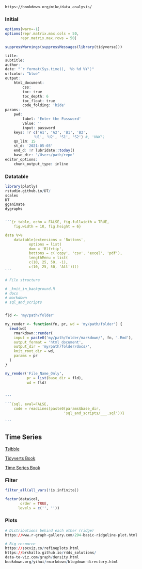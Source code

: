 ```
https://bookdown.org/mike/data_analysis/
```



### Initial

```r
options(warn=-1)
options(repr.matrix.max.cols = 50,
       repr.matrix.max.rows = 50)

suppressWarnings(suppressMessages(library(tidyverse)))
```

```r
title:
subtitle:
author:
date: "`r format(Sys.time(), '%b %d %Y')"
urlcolor: "blue"
output:
	html_document:
		css:
		toc: true
		toc_depth: 6
		toc_float: true
		code_folding: 'hide'
params:
	pwd:
		label: 'Enter the Password'
		value: ''
		input: password
	keys: !r c('A1', 'A2', 'B1', 'B2', 
             'U1', 'U2', 'S1', 'S2') #, 'UNK')
	qs_lim: 15
	st_d: '2021-05-05'
	end_d: !r lubridate::today()
	base_dir: '/Users/path/repo'
editor_options:
	chunk_output_type: inline
```



### Datatable

~~~r
library(plotly)
rstudio.github.io/DT/
scales
DT
gganimate
dygraphs


```{r table, echo = FALSE, fig.fullwidth = TRUE,
    fig.width = 10, fig.height = 6}

data %>% 
	datatable(extensions = 'Buttons',
           options = list(
           dom = 'Blfrtip',
           bottons = c('copy', 'csv', 'excel', 'pdf'),
           lengthMenu = list(
           c(10, 25, 50, -1),
           c(10, 25, 50, 'All'))))
```
~~~





```r
# File structure

# _knit_in_background.R
# docs
# markdown
# sql_and_scripts


fld <- 'my/path/folder'

my_render <- function(fn, pr, wd = 'my/path/folder') {
  sewd(wd)
	rmarkdown::render(
  	input = paste0('my/path/folder/markdown/', fn, '.Rmd'),
  	output_format = 'html_document',
  	output_dir = 'my/path/folder/docs/',
  	knit_root_dir = wd,
  	params = pr
  )
}

my_render('File_Name_Only', 
          pr = list(base_dir = fld), 
          wd = fld)


---

​```{sql, eval=FALSE, 
    code = readLines(paste0(params$base_dir,
                           'sql_and_scripts/___.sql'))}

​```
```



## Time Series

[Tsibble](tsibble.tidyverts.org)

[Tidyverts Book](https://tidyverts.github.io/tidy-forecasting-principles/)

[Time Series Book](https://otexts.com/fpp3/hts.html)



### Filter

```r
filter_all(all_vars(!is.infinite))

factor(data$col, 
       order = TRUE,
      levels = c('', ''))
```



### Plots

```r
# Distributions behind each other (ridge)
https://www.r-graph-gallery.com/294-basic-ridgeline-plot.html

# Big resource
https://socviz.co/refineplots.html
https://brshallo.github.io/r4ds_solutions/
data-to-viz.com/graph/density.html
bookdown.org/yihui/rmarkdown/blogdown-directory.html
```




